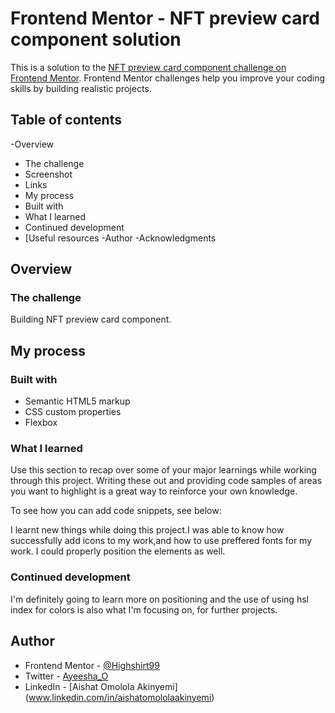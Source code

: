 # Frontend Mentor - NFT preview card component solution

This is a solution to the [NFT preview card component challenge on Frontend Mentor](https://www.frontendmentor.io/challenges/nft-preview-card-component-SbdUL_w0U). Frontend Mentor challenges help you improve your coding skills by building realistic projects. 

## Table of contents

  -Overview
  - The challenge
  - Screenshot
  - Links
  - My process
  - Built with
  - What I learned
  - Continued development 
  - [Useful resources
  -Author
  -Acknowledgments



## Overview

### The challenge
Building NFT preview card component.


## My process

### Built with

- Semantic HTML5 markup
- CSS custom properties
- Flexbox




### What I learned

Use this section to recap over some of your major learnings while working through this project. Writing these out and providing code samples of areas you want to highlight is a great way to reinforce your own knowledge.

To see how you can add code snippets, see below:

I learnt new things while doing this project.I was able to know how successfully add icons to my work,and how to use preffered fonts for my work. I could properly position the elements as well.




### Continued development

I'm definitely going to learn more on positioning and the use of using hsl index for colors is also what I'm focusing on, for further projects.




## Author


- Frontend Mentor - [@Highshirt99](https://www.frontendmentor.io/profile/Highshirt99)
- Twitter - [Ayeesha_O](https://twitter.com/Ayeesha_O?t=Ih6rUugUizv9hkfS-p03mw&s=09)
- LinkedIn - [Aishat Omolola Akinyemi] (www.linkedin.com/in/aishatomololaakinyemi)


